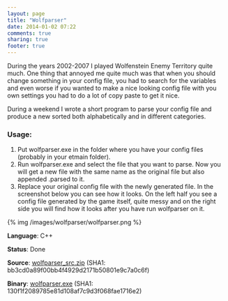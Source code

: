 ```yaml
---
layout: page
title: "Wolfparser"
date: 2014-01-02 07:22
comments: true
sharing: true
footer: true
---
```

During the years 2002-2007 I played Wolfenstein Enemy Territory quite much. One thing that annoyed me quite much was that when you should change something in your config file, you had to search for the variables and even worse if you wanted to make a nice looking config file with you own settings you had to do a lot of copy paste to get it nice.

During a weekend I wrote a short program to parse your config file and produce a new sorted both alphabetically and in different categories.

### Usage:
1. Put wolfparser.exe in the folder where you have your config files (probably in your etmain folder).
2. Run wolfparser.exe and select the file that you want to parse. Now you will get a new file with the same name as the original file but also appended .parsed to it.
3. Replace your original config file with the newly generated file.
In the screenshot below you can see how it looks. On the left half you see a config file generated by the game itself, quite messy and on the right side you will find how it looks after you have run wolfparser on it.

{% img /images/wolfparser/wolfparser.png %}

**Language**: C++

**Status**: Done

**Source**: [wolfparser_src.zip](wolfparser/wolfparser_src.zip) (SHA1: bb3cd0a89f00bb4f4929d2171b50801e9c7a0c6f)

**Binary**: [wolfparser.exe](wolfparser/wolfparser.exe) (SHA1: 130f1f2089785e81d108af7c9d3f068fae1716e2)
